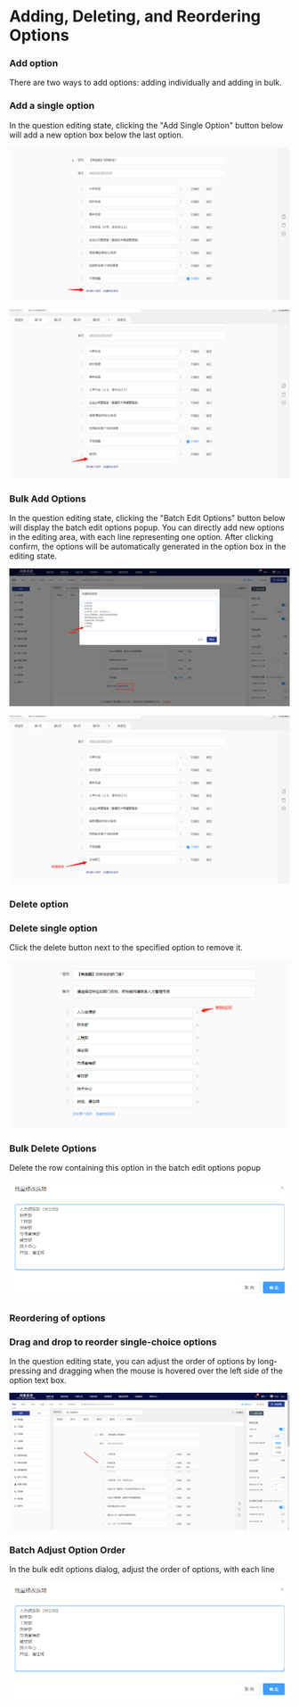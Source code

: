# Adding, Deleting, and Reordering Options

### Add option

There are two ways to add options: adding individually and adding in bulk.

### Add a single option

In the question editing state, clicking the "Add Single Option" button below will add a new option box below the last option.

![Add a single option](../../../.gitbook/assets/Snipaste_2023-10-17_11-46-14.png)

![Add an option box at the end](../../../.gitbook/assets/Snipaste_2023-10-17_11-47-12.png)

### Bulk Add Options

In the question editing state, clicking the "Batch Edit Options" button below will display the batch edit options popup. You can directly add new options in the editing area, with each line representing one option. After clicking confirm, the options will be automatically generated in the option box in the editing state.

![Add new options in the batch edit options popup by using line breaks](../../../.gitbook/assets/Snipaste_2023-10-17_11-48-30.png)

![Automatically generate new options after confirmation](../../../.gitbook/assets/Snipaste_2023-10-17_11-48-53.png)

### Delete option

### Delete single option

Click the delete button next to the specified option to remove it.

![Delete directly](<../../../.gitbook/assets/image (243).png>)

### Bulk Delete Options  &#x20;

Delete the row containing this option in the batch edit options popup

![Delete in the batch edit options popup](<../../../.gitbook/assets/image (196).png>)

### Reordering of options

### Drag and drop to reorder single-choice options

In the question editing state, you can adjust the order of options by long-pressing and dragging when the mouse is hovered over the left side of the option text box.

![Mouse click and drag](../../../.gitbook/assets/Snipaste_2023-10-08_10-24-45.png)

### Batch Adjust Option Order

In the bulk edit options dialog, adjust the order of options, with each line

![Adjust in the bulk edit options popup](<../../../.gitbook/assets/image (196).png>)

